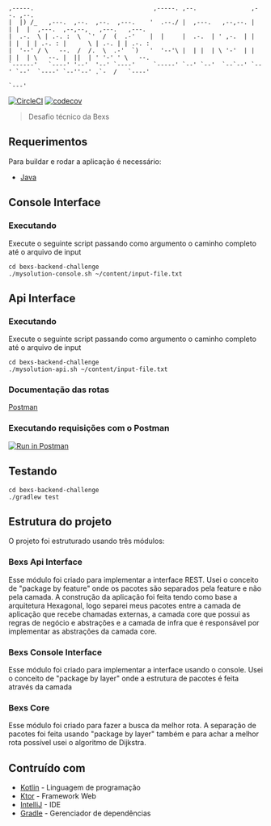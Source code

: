```
                                                                                                              
,-----.                                 ,-----. ,--.               ,--. ,--.                                  
|  |) /_   ,---.  ,--.  ,--.  ,---.    '  .--./ |  ,---.   ,--,--. |  | |  |  ,---.  ,--,--,   ,---.   ,---.  
|  .-.  \ | .-. :  \  `'  /  (  .-'    |  |     |  .-.  | ' ,-.  | |  | |  | | .-. : |      \ | .-. | | .-. : 
|  '--' / \   --.  /  /.  \  .-'  `)   '  '--'\ |  | |  | \ '-'  | |  | |  | \   --. |  ||  | ' '-' ' \   --. 
`------'   `----' '--'  '--' `----'     `-----' `--' `--'  `--`--' `--' `--'  `----' `--''--' .`-  /   `----' 
                                                                                              `---'                    
```
[![CircleCI](https://circleci.com/gh/marioalvial/bexs-challenge.svg?style=svg)](https://circleci.com/gh/marioalvial/bexs-challenge)
[![codecov](https://codecov.io/gh/marioalvial/bexs-challenge/branch/master/graph/badge.svg)](https://codecov.io/gh/marioalvial/bexs-challenge)

> Desafio técnico da Bexs

## Requerimentos

Para buildar e rodar a aplicação é necessário:

- [Java](https://www.java.com/pt_BR/download/)

## Console Interface

### Executando

Execute o seguinte script passando como argumento o caminho completo até o arquivo de input

```shell
cd bexs-backend-challenge
./mysolution-console.sh ~/content/input-file.txt
```

## Api Interface

### Executando

Execute o seguinte script passando como argumento o caminho completo até o arquivo de input

```shell
cd bexs-backend-challenge
./mysolution-api.sh ~/content/input-file.txt
```

### Documentação das rotas

[Postman](https://documenter.getpostman.com/view/2673922/SVYxpbN2?version=latest)

### Executando requisições com o Postman

[![Run in Postman](https://run.pstmn.io/button.svg)](https://app.getpostman.com/run-collection/74acc3742466bec85af1)

##  Testando

```shell
cd bexs-backend-challenge
./gradlew test
```

## Estrutura do projeto

O projeto foi estruturado usando três módulos:

### Bexs Api Interface

Esse módulo foi criado para implementar a interface REST. Usei o conceito de "package by feature" 
onde os pacotes são separados pela feature e não pela camada. A construção da aplicação foi feita 
tendo como base a arquitetura Hexagonal, logo separei meus pacotes entre a camada de aplicação 
que recebe chamadas externas, a camada core que possui as regras de negócio e abstrações e a 
camada de infra que é responsável por implementar as abstrações da camada core.

### Bexs Console Interface

Esse módulo foi criado para implementar a interface usando o console. Usei o conceito de 
"package by layer" onde a estrutura de pacotes é feita através da camada

### Bexs Core

Esse módulo foi criado para fazer a busca da melhor rota. A separação de pacotes foi feita
usando "package by layer" também e para achar a melhor rota possível usei o algoritmo de
Dijkstra.

## Contruído com

- [Kotlin](https://kotlinlang.org/) - Linguagem de programação
- [Ktor](https://ktor.io/) - Framework Web
- [IntelliJ](https://www.jetbrains.com/idea/) - IDE
- [Gradle](https://gradle.org/) - Gerenciador de dependências
